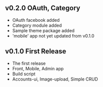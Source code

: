 ## v0.2.0 OAuth, Category

* OAuth facebook added
* Category module added
* Sample theme package added
* 'mobile' app not yet updated from v0.1.0

## v0.1.0 First Release

* The first release
* Front, Mobile, Admin app
* Build script
* Accounts-ui, Image-upload, Simple CRUD
